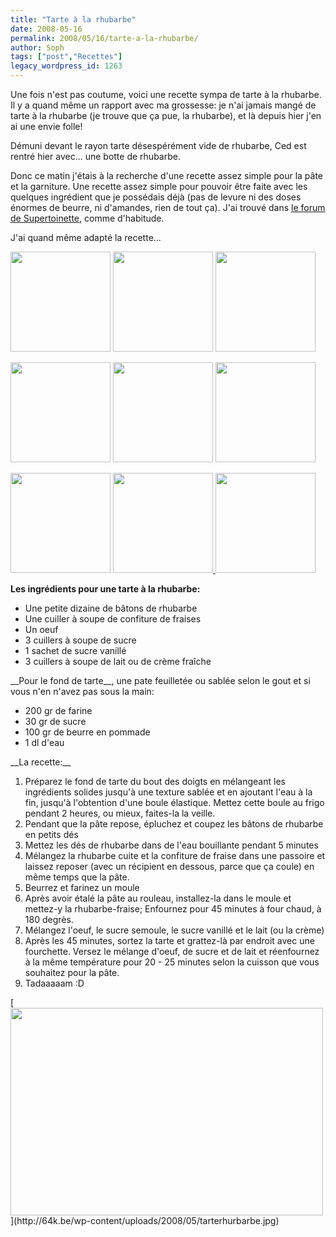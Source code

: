 ```yaml
---
title: "Tarte à la rhubarbe"
date: 2008-05-16
permalink: 2008/05/16/tarte-a-la-rhubarbe/
author: Soph
tags: ["post","Recettes"]
legacy_wordpress_id: 1263
---
```


Une fois n'est pas coutume, voici une recette sympa de tarte à la rhubarbe. Il y a quand même un rapport avec ma grossesse: je n'ai jamais mangé de tarte à la rhubarbe (je trouve que ça pue, la rhubarbe), et là depuis hier j'en ai une envie folle!

Démuni devant le rayon tarte désespérément vide de rhubarbe, Ced est rentré hier avec... une botte de rhubarbe.

Donc ce matin j'étais à la recherche d'une recette assez simple pour la pâte et la garniture. Une recette assez simple pour pouvoir être faite avec les quelques ingrédient que je possédais déjà (pas de levure ni des doses énormes de beurre, ni d'amandes, rien de tout ça). J'ai trouvé dans [le forum de Supertoinette](http://www.forums.supertoinette.com/recettes.php?t=387930), comme d'habitude.

J'ai quand même adapté la recette...

[<img class="alignnone size-full wp-image-105" title="dsc_2194bis" src="http://64k.be/wp-content/uploads/2008/05/dsc_2194bis.jpg" alt="" width="160" height="160" />](http://64k.be/wp-content/uploads/2008/05/dsc_2194bis.jpg) [<img class="alignnone size-full wp-image-106" title="dsc_2197bis" src="http://64k.be/wp-content/uploads/2008/05/dsc_2197bis.jpg" alt="" width="160" height="160" />](http://64k.be/wp-content/uploads/2008/05/dsc_2197bis.jpg) [<img class="alignnone size-full wp-image-107" title="dsc_2201bis" src="http://64k.be/wp-content/uploads/2008/05/dsc_2201bis.jpg" alt="" width="160" height="160" />](http://64k.be/wp-content/uploads/2008/05/dsc_2201bis.jpg)

[<img class="alignnone size-full wp-image-108" title="dsc_2203bis" src="http://64k.be/wp-content/uploads/2008/05/dsc_2203bis.jpg" alt="" width="160" height="160" />](http://64k.be/wp-content/uploads/2008/05/dsc_2203bis.jpg) [<img class="alignnone size-full wp-image-109" title="dsc_2204bis" src="http://64k.be/wp-content/uploads/2008/05/dsc_2204bis.jpg" alt="" width="160" height="160" />](http://64k.be/wp-content/uploads/2008/05/dsc_2204bis.jpg) [<img class="alignnone size-full wp-image-110" title="dsc_2208bis" src="http://64k.be/wp-content/uploads/2008/05/dsc_2208bis.jpg" alt="" width="160" height="160" />](http://64k.be/wp-content/uploads/2008/05/dsc_2208bis.jpg)

[<img class="alignnone size-full wp-image-111" title="dsc_2211bis" src="http://64k.be/wp-content/uploads/2008/05/dsc_2211bis.jpg" alt="" width="160" height="160" />](http://64k.be/wp-content/uploads/2008/05/dsc_2211bis.jpg) [<img class="alignnone size-full wp-image-112" title="dsc_2218bis" src="http://64k.be/wp-content/uploads/2008/05/dsc_2218bis.jpg" alt="" width="160" height="160" /> ](http://64k.be/wp-content/uploads/2008/05/dsc_2218bis.jpg)[<img class="alignnone size-full wp-image-113" title="dsc_2219bis" src="http://64k.be/wp-content/uploads/2008/05/dsc_2219bis.jpg" alt="" width="160" height="160" />](http://64k.be/wp-content/uploads/2008/05/dsc_2219bis.jpg)

<!-- excerpt -->

__Les ingrédients pour une tarte à la rhubarbe:__
<ul>
	<li>Une petite dizaine de bâtons de rhubarbe</li>
	<li>Une cuiller à soupe de confiture de fraises</li>
	<li>Un oeuf</li>
	<li>3 cuillers à soupe de sucre</li>
	<li>1 sachet de sucre vanillé</li>
	<li>3 cuillers à soupe de lait ou de crème fraîche</li>
</ul>
__Pour le fond de tarte__, une pate feuilletée ou sablée selon le gout et si vous n'en n'avez pas sous la main:
<ul>
	<li>200 gr de farine</li>
	<li>30 gr de sucre</li>
	<li>100 gr de beurre en pommade</li>
	<li>1 dl d'eau</li>
</ul>
__La recette:__
<ol>
	<li>Préparez le fond de tarte du bout des doigts en mélangeant les ingrédients solides jusqu'à une texture sablée et en ajoutant l'eau à la fin, jusqu'à l'obtention d'une boule élastique. Mettez cette boule au frigo pendant 2 heures, ou mieux, faites-la la veille.</li>
	<li>Pendant que la pâte repose, épluchez et coupez les bâtons de rhubarbe en petits dés</li>
	<li>Mettez les dés de rhubarbe dans de l'eau bouillante pendant 5 minutes</li>
	<li>Mélangez la rhubarbe cuite et la confiture de fraise dans une passoire et laissez reposer (avec un récipient en dessous, parce que ça coule) en même temps que la pâte.</li>
	<li>Beurrez et farinez un moule</li>
	<li>Après avoir étalé la pâte au rouleau, installez-la dans le moule et mettez-y la rhubarbe-fraise; Enfournez pour 45 minutes à four chaud, à 180 degrès.</li>
	<li>Mélangez l'oeuf, le sucre semoule, le sucre vanillé et le lait (ou la crème)</li>
	<li>Après les 45 minutes, sortez la tarte et grattez-là par endroit avec une fourchette. Versez le mélange d'oeuf, de sucre et de lait et réenfournez à la même température pour 20 - 25 minutes selon la cuisson que vous souhaitez pour la pâte.</li>
	<li>Tadaaaaam :D</li>
</ol>
[<img class="alignnone size-full wp-image-114" title="tarterhurbarbe" src="http://64k.be/wp-content/uploads/2008/05/tarterhurbarbe.jpg" alt="" width="500" height="332" />](http://64k.be/wp-content/uploads/2008/05/tarterhurbarbe.jpg)
